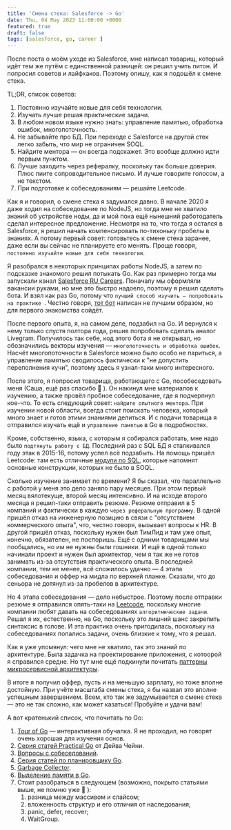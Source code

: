 ```yaml
---
title: 'Смена стека: Salesforce -> Go'
date: Thu, 04 May 2023 11:00:00 +0000
featured: true
draft: false
tags: [salesforce, go, career ]
---
```


После поста о моём уходе из Salesforce, мне написал товарищ, который идёт тем же путём с единственной разницей: он решил учить питон. И попросил советов и лайфхаков. Поэтому опишу, как я подошёл к смене стека. 

TL;DR, список советов:
1. Постоянно изучайте новые для себя технологии.
2. Изучать лучше решая практические задачи.
3. В любом новом языке нужно знать: управление памятью, обработка ошибок, многопоточность.
4. Не забывайте про БД. При переходе с Salesforce на другой стек легко забыть, что мир не ограничен SOQL.
5. Найдите ментора — он всегда подскажет. Это вообще должно идти первым пунктом.
6. Лучше заходить через рефералку, поскольку так больше доверия. Плюс пиите сопроводительное письмо. И лучше говорите голосом, а не текстом.
7. При подготовке к собеседованиям — решайте Leetcode.

Как я и говорил, о смене стека я задумался давно. В начале 2020 я даже ходил на собеседование по NodeJS, но тогда мне не хватило знаний об устройстве ноды, да и мой пока ещё нынешний работодатель сделал интересное предложение. Несмотря на то, что тогда я остался в Salesforce, я решил начать компенсировать по-тихоньку пробелы в знаниях. А потому первый совет: готовьтесь к смене стека заранее, даже если вы сейчас не планируете его менять. Проще говоря, `постоянно изучайте новые для себя технологии`. 

Я разобрался в некоторых принципах работы NodeJS, а затем по подсказке знакомого решил потыкать Go. Как раз примерно тогда мы запускали канал [Salesforce RU Careers](https://t.me/salesforcecareers_rus). Поначалу мы оформляли вакансии руками, но мне это быстро надоело, поэтому я решил сделать бота. И взял как раз Go, потому что `лучший способ изучить — попробовать на практике `. Честно говоря, [тот бот](https://notabug.org/nchursin/sf-careers-bot) написан не лучшим образом, но для первого знакомства сойдёт. 

После первого опыта, я, на самом деле, подзабил на Go. И вернулся к нему только спустя полтора года, решив попробовать сделать аналог Livegram. Получилось так себе, код этого бота я не открывал, но обозначились векторы изучения — `многопоточность и обработка ошибок`. Насчёт многопоточности в Salesforce можно было особо не париться, а управление памятью сводилось фактически к "не допустить переполнения кучи", поэтому здесь я узнал-таки много интересного.

После этого, я попросил товарища, работающего с Go, пособеседовать меня (Саша, ещё раз спасибо 🙂 ). Он накинул мне материалов к изучению, а также провёл пробное собеседование, где я подчерпнул кое-что. То есть следующий совет: `найдите опытного ментора`. При изучении новой области, всегда стоит поискать человека, который много знает и готов этими знаниями делиться. И с подачи товарища я отправился изучать ещё и `управление памятью` в Go в подробностях.

Кроме, собственно, языка, с которым я собирался работать, мне надо было `подтянуть работу с БД`. Последний раз с SQL БД я сталкивался году этак в 2015-16, потому успел всё подзабыть. На помощь пришёл Leetcode: там есть отличные [модули по SQL](https://leetcode.com/study-plan/sql/), которые напомнят основные конструкции, которых не было в SOQL.

Сколько изучение занимает по времени? Я бы сказал, что параллельно с работой у меня это дело заняло пару месяцев. При этом первый месяц вялотекуще, второй месяц интенсивно. И на исходе второго месяца я решил-таки отправить резюме. Резюме отправил в 5 компаний и фактически в каждую `через реферальную программу`. В одной пришёл отказ на инженерную позицию в связи с "отсутствием коммерческого опыта", что, честно говоря, вызывает вопросы к HR. В другой пришёл отказ, поскольку нужен был ТимЛид и там уже опыт, конечно, обязателен, не поспоришь. Ещё с одними товарищами мы пообщались, но им не нужны были гошники. И ещё в одной только начинали проект и нужен был архитектор, чем я так же не готов занимать из-за отсутствия практического опыта. В последней компании, тем не менее, всё сложилось удачно — 4 этапа собеседования и оффер на мидла по верхней планке. Сказали, что до сеньора не дотянул из-за пробелов в архитектуре.

Но 4 этапа собеседования — дело небыстрое. Поэтому после отправки резюме я отправился опять-таки на [Leetcode](https://leetcode.com/problemset/all/), поскольку многие компании любят давать на собеседованиях `алгоритмические задачи`. Решал я их, естественно, на Go, поскольку это лишний шанс закрепить синтаксис в голове. И эта практика очень пригодилась, поскольку на собеседованиях попались задачи, очень близкие к тому, что я решал.

Как я уже упомянул: чего мне не хватило, так это знаний по архитектуре. Была задачка на проектирование приложения, с котоорой я справился средне. Но тут мне ещё подкинули почитать [паттерны микросервисной архитектуры](https://microservices.io/patterns).

В итоге я получил оффер, пусть и на меньшую зарплату, но тоже вполне достойную. При учёте масштаба смены стека, я бы назвал это вполне успешным завершением. Всем, кто так же задумывается о смене стека — это не так сложно, как может казаться! Пробуйте и удачи вам!

А вот кратенький список, что почитать по Go:
1. [Tour of Go](https://go.dev/tour/welcome/1) — интерактивная обучалка. Я не проходил, но говорят очень хорошая для изучения основ.
2. [Серия статей Practical Go](https://dave.cheney.net/practical-go) от Дейва Чейни.
3. [Вопросы с собеседований](https://github.com/goavengers/go-interview).
4. [Серия статей по планировщику Go](https://www.ardanlabs.com/blog/2018/08/scheduling-in-go-part1.html).
5. [Garbage Collector](https://tip.golang.org/doc/gc-guide).
6. [Выделение памяти в Go](https://medium.com/eureka-engineering/understanding-allocations-in-go-stack-heap-memory-9a2631b5035d).
7. Стоит разобраться в следующем (возможно, покрыто статьями выше, не помню уже 🙂 ):
	1. разница между массивом и слайсом;
	2. вложенность структур и его отличия от наследования;
	3. panic, defer, recover;
	4. WaitGroup.
